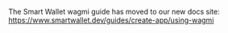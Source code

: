 The Smart Wallet wagmi guide has moved to our new docs site: https://www.smartwallet.dev/guides/create-app/using-wagmi
